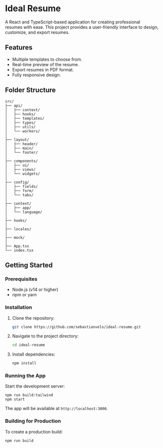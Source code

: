 # Ideal Resume

A React and TypeScript-based application for creating professional resumes with ease. This project provides a user-friendly interface to design, customize, and export resumes.

## Features

- Multiple templates to choose from.
- Real-time preview of the resume.
- Export resumes in PDF format.
- Fully responsive design.

## Folder Structure

```
src/
├── api/           
│   ├── context/
│   ├── hooks/
│   ├── templates/
│   ├── types/
│   ├── utils/
│   └── workers/
│
├── layout/
│   ├── header/
│   ├── main/
│   └── footer/
│
├── components/
│   ├── ui/
│   ├── views/
│   └── widgets/
│
├── config/
│   ├── fields/
│   ├── form/
│   └── tabs/
│
├── context/
│   ├── app/
│   └── language/
│
├── hooks/
│
├── locales/
│
├── mock/
│
├── App.tsx
└── index.tsx
```

## Getting Started

### Prerequisites

- Node.js (v14 or higher)
- npm or yarn

### Installation

1. Clone the repository:
    ```bash
    git clone https://github.com/sebastianvelo/ideal-resume.git
    ```
2. Navigate to the project directory:
    ```bash
    cd ideal-resume
    ```
3. Install dependencies:
    ```bash
    npm install
    ```

### Running the App

Start the development server:
```
npm run build:tailwind
npm start
```
The app will be available at `http://localhost:3000`.

### Building for Production

To create a production build:
```bash
npm run build
```

